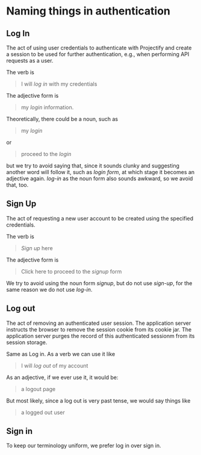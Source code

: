 # Naming things in authentication

## Log In

The act of using user credentials to authenticate with Projectify and create
a session to be used for further authentication, e.g., when performing
API requests as a user.

The verb is

> I will _log in_ with my credentials

The adjective form is

> my _login_ information.

Theoretically, there could be a noun, such as

> my _login_

or

> proceed to the _login_

but we try to avoid saying that, since it sounds clunky and suggesting another
word will follow it, such as _login form_, at which stage it becomes an
adjective again. _log-in_ as the noun form also sounds awkward, so we avoid
that, too.

## Sign Up

The act of requesting a new user account to be created using the specified credentials.

The verb is

> _Sign up_ here

The adjective form is

> Click here to proceed to the _signup_ form

We try to avoid using the noun form _signup_, but do not use _sign-up_,
for the same reason we do not use _log-in_.

## Log out

The act of removing an authenticated user session. The application
server instructs the browser to remove the session cookie from its cookie jar.
The application server purges the record of this authenticated sessionm from its session
storage.

Same as Log in. As a verb we can use it like

> I will _log out_ of my account

As an adjective, if we ever use it, it would be:

> a logout page

But most likely, since a log out is very past tense, we would say things like

> a logged out user

## Sign in

To keep our terminology uniform, we prefer log in over sign in.
